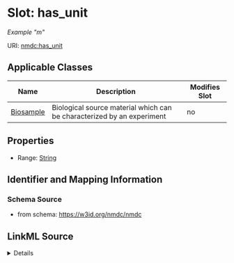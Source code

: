 # Slot: has_unit


_Example "m"_



URI: [nmdc:has_unit](https://w3id.org/nmdc/has_unit)



<!-- no inheritance hierarchy -->




## Applicable Classes

| Name | Description | Modifies Slot |
| --- | --- | --- |
[Biosample](Biosample.md) | Biological source material which can be characterized by an experiment |  no  |







## Properties

* Range: [String](String.md)





## Identifier and Mapping Information







### Schema Source


* from schema: https://w3id.org/nmdc/nmdc




## LinkML Source

<details>
```yaml
name: has unit
description: Example "m"
from_schema: https://w3id.org/nmdc/nmdc
rank: 1000
alias: has_unit
owner: QuantityValue
domain_of:
- Biosample
range: string

```
</details>